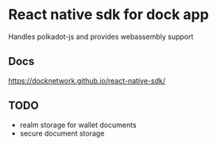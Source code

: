 # React native sdk for dock app

Handles polkadot-js and provides webassembly support 

## Docs

https://docknetwork.github.io/react-native-sdk/

## TODO

- realm storage for wallet documents
- secure document storage